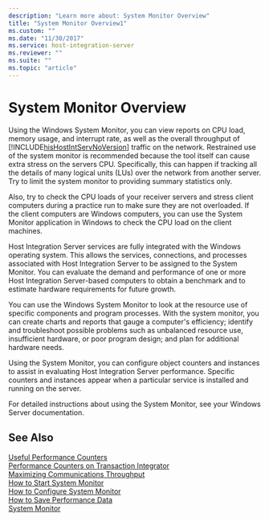 ```yaml
---
description: "Learn more about: System Monitor Overview"
title: "System Monitor Overview1"
ms.custom: ""
ms.date: "11/30/2017"
ms.service: host-integration-server
ms.reviewer: ""
ms.suite: ""
ms.topic: "article"
---
```

# System Monitor Overview
Using the Windows System Monitor, you can view reports on CPU load, memory usage, and interrupt rate, as well as the overall throughput of [!INCLUDE[hisHostIntServNoVersion](../includes/hishostintservnoversion-md.md)] traffic on the network. Restrained use of the system monitor is recommended because the tool itself can cause extra stress on the servers CPU. Specifically, this can happen if tracking all the details of many logical units (LUs) over the network from another server. Try to limit the system monitor to providing summary statistics only.  
  
 Also, try to check the CPU loads of your receiver servers and stress client computers during a practice run to make sure they are not overloaded. If the client computers are Windows computers, you can use the System Monitor application in Windows to check the CPU load on the client machines.  
  
 Host Integration Server services are fully integrated with the Windows operating system. This allows the services, connections, and processes associated with Host Integration Server to be assigned to the System Monitor. You can evaluate the demand and performance of one or more Host Integration Server-based computers to obtain a benchmark and to estimate hardware requirements for future growth.  
  
 You can use the Windows System Monitor to look at the resource use of specific components and program processes. With the system monitor, you can create charts and reports that gauge a computer's efficiency; identify and troubleshoot possible problems such as unbalanced resource use, insufficient hardware, or poor program design; and plan for additional hardware needs.  
  
 Using the System Monitor, you can configure object counters and instances to assist in evaluating Host Integration Server performance. Specific counters and instances appear when a particular service is installed and running on the server.  
  
 For detailed instructions about using the System Monitor, see your Windows Server documentation.  
  
## See Also  
 [Useful Performance Counters](../core/useful-performance-counters2.md)   
 [Performance Counters on Transaction Integrator](../core/performance-counters-on-transaction-integrator2.md)   
 [Maximizing Communications Throughput](../core/maximizing-communications-throughput2.md)   
 [How to Start System Monitor](../core/how-to-start-system-monitor1.md)   
 [How to Configure System Monitor](../core/how-to-configure-system-monitor1.md)   
 [How to Save Performance Data](../core/how-to-save-performance-data1.md)   
 [System Monitor](../core/system-monitor1.md)
